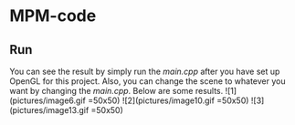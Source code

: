 # MPM-code

## Run
You can see the result by simply run the *main.cpp* after you have set up OpenGL for this project. Also, you can change the scene to whatever you want by changing the *main.cpp*. Below are some results.
![1](pictures/image6.gif =50x50)
![2](pictures/image10.gif =50x50)
![3](pictures/image13.gif =50x50)